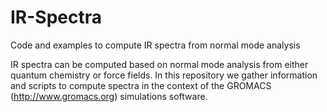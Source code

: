 # IR-Spectra
Code and examples to compute IR spectra from normal mode analysis

IR spectra can be computed based on normal mode analysis from either quantum chemistry or force fields. In this repository we gather information and scripts to compute spectra in the context of the GROMACS (http://www.gromacs.org) simulations software.
